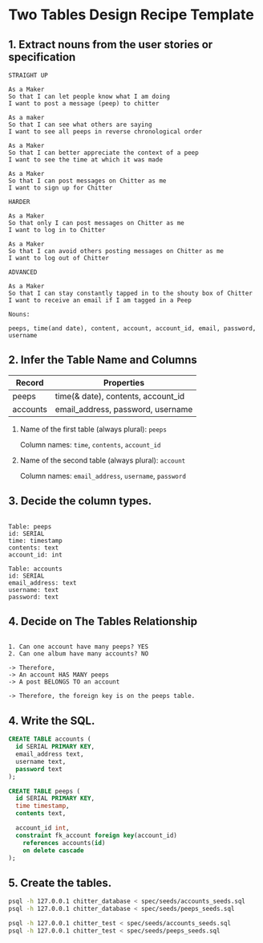 # Two Tables Design Recipe Template

## 1. Extract nouns from the user stories or specification

```
STRAIGHT UP

As a Maker
So that I can let people know what I am doing  
I want to post a message (peep) to chitter

As a maker
So that I can see what others are saying  
I want to see all peeps in reverse chronological order

As a Maker
So that I can better appreciate the context of a peep
I want to see the time at which it was made

As a Maker
So that I can post messages on Chitter as me
I want to sign up for Chitter

HARDER

As a Maker
So that only I can post messages on Chitter as me
I want to log in to Chitter

As a Maker
So that I can avoid others posting messages on Chitter as me
I want to log out of Chitter

ADVANCED

As a Maker
So that I can stay constantly tapped in to the shouty box of Chitter
I want to receive an email if I am tagged in a Peep
```

```
Nouns:

peeps, time(and date), content, account, account_id, email, password, username
```

## 2. Infer the Table Name and Columns

| Record                | Properties          |
| --------------------- | ------------------  |
| peeps                 | time(& date), contents, account_id
| accounts              | email_address, password, username

1. Name of the first table (always plural): `peeps` 

    Column names: `time`, `contents`, `account_id`

2. Name of the second table (always plural): `account` 

    Column names: `email_address`, `username`, `password`

## 3. Decide the column types.

```

Table: peeps
id: SERIAL
time: timestamp 
contents: text
account_id: int

Table: accounts
id: SERIAL
email_address: text
username: text
password: text
```

## 4. Decide on The Tables Relationship

```

1. Can one account have many peeps? YES
2. Can one album have many accounts? NO

-> Therefore,
-> An account HAS MANY peeps
-> A post BELONGS TO an account

-> Therefore, the foreign key is on the peeps table.
```

## 4. Write the SQL.

```sql
CREATE TABLE accounts (
  id SERIAL PRIMARY KEY,
  email_address text,
  username text,
  password text
);

CREATE TABLE peeps (
  id SERIAL PRIMARY KEY,
  time timestamp,
  contents text,

  account_id int,
  constraint fk_account foreign key(account_id)
    references accounts(id)
    on delete cascade
);

```

## 5. Create the tables.

```bash
psql -h 127.0.0.1 chitter_database < spec/seeds/accounts_seeds.sql
psql -h 127.0.0.1 chitter_database < spec/seeds/peeps_seeds.sql

psql -h 127.0.0.1 chitter_test < spec/seeds/accounts_seeds.sql
psql -h 127.0.0.1 chitter_test < spec/seeds/peeps_seeds.sql


```